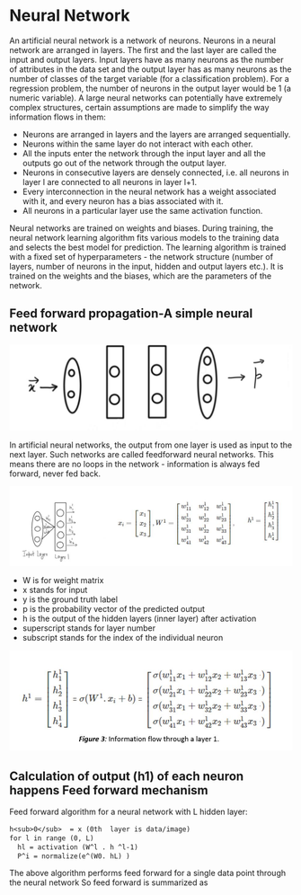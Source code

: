 # Neural Network 
An artificial neural network is a network of neurons. Neurons in a neural network are arranged in layers. The first and the last layer are called the input and output layers. Input layers have as many neurons as the number of attributes in the data set and the output layer has as many neurons as the number of classes of the target variable (for a classification problem). For a regression problem, the number of neurons in the output layer would be 1 (a numeric variable).
A large neural networks can potentially have extremely complex structures, certain assumptions are made to simplify the way information flows in them:

- Neurons are arranged in layers and the layers are arranged sequentially.
- Neurons within the same layer do not interact with each other.
- All the inputs enter the network through the input layer and all the outputs go out of the network through the output layer.
- Neurons in consecutive layers are densely connected, i.e. all neurons in layer l are connected to all neurons in layer l+1.
- Every interconnection in the neural network has a weight associated with it, and every neuron has a bias associated with it.
- All neurons in a particular layer use the same activation function.

Neural networks are trained on weights and biases. During training, the neural network learning algorithm fits various models to the training data and selects the best model for prediction. The learning algorithm is trained with a fixed set of hyperparameters - the network structure (number of layers, number of neurons in the input, hidden and output layers etc.). It is trained on the weights and the biases, which are the parameters of the network.
 
## Feed forward propagation-A simple neural network

![Exmaple](https://github.com/we-are-7/EVA6/blob/main/Backpropagation%20and%20Architectural%20Basics/Part1/Images/network.png)

In artificial neural networks, the output from one layer is used as input to the next layer. Such networks are called feedforward neural networks. This means there are no loops in the network - information is always fed forward, never fed back.

![Notation1](https://github.com/we-are-7/EVA6/blob/main/Backpropagation%20and%20Architectural%20Basics/Part1/Images/matrix_notation.JPG)

- W is for weight matrix
- x stands for input
- y is the ground truth label
- p is the probability vector of the predicted output
- h is the output of the hidden layers (inner layer) after activation
- superscript stands for layer number
- subscript stands for the index of the individual neuron


![Notation1](https://github.com/we-are-7/EVA6/blob/main/Backpropagation%20and%20Architectural%20Basics/Part1/Images/math_notation2.JPG)

## Calculation of output (h1) of each neuron happens Feed forward mechanism
Feed forward algorithm for a neural network with L hidden layer: 

	h<sub>0</sub>  = x (0th  layer is data/image)
	for l in range (0, L)
  	  hl = activation (W^l . h ^l-1)
	  P^i = normalize(e^(W0. hL) )

The above algorithm performs feed forward for a single data point through the neural network
So feed forward is summarized as 


